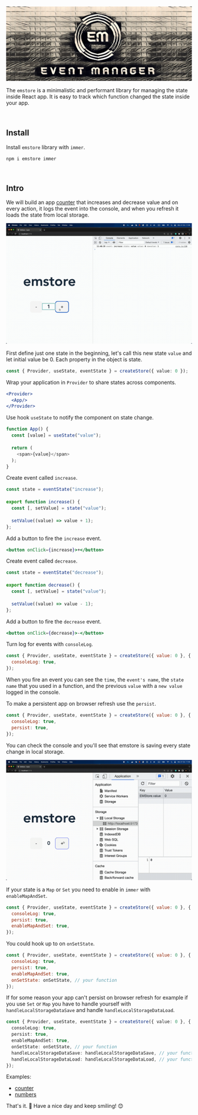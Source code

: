 ![alt emstore](.assets/em.png)

The `emstore` is a minimalistic and performant library for managing the state inside React app. It is easy to track which function changed the state inside your app.

<p>&nbsp;</p>

## Install

Install `emstore` library with `immer`.

```
npm i emstore immer
```

<p>&nbsp;</p>

## Intro

We will build an app [counter](./examples/basic/) that increases and decrease value and on every action, it logs the event into the console, and when you refresh it loads the state from local storage.

![alt emstore](.assets/events.gif)

First define just one state in the beginning, let's call this new state `value` and let initial value be 0. Each property in the object is state.

```typescript
const { Provider, useState, eventState } = createStore({ value: 0 });
```

Wrap your application in `Provider` to share states across components.

```jsx
<Provider>
  <App/>
</Provider>
```

Use hook `useState` to notify the component on state change.

```typescript
function App() {
  const [value] = useState("value");

  return (
    <span>{value}</span>
  );
}
```

Create event called `increase`.

```typescript
const state = eventState("increase");

export function increase() {
  const [, setValue] = state("value");

  setValue((value) => value + 1);
};
```

Add a button to fire the `increase` event.

```jsx
<button onClick={increase}>+</button>
```

Create event called `decrease`.

```typescript
const state = eventState("decrease");

export function decrease() {
  const [, setValue] = state("value");

  setValue((value) => value - 1);
};
```

Add a button to fire the `decrease` event.

```jsx
<button onClick={decrease}>-</button>
```

Turn log for events with `consoleLog`.

```jsx
const { Provider, useState, eventState } = createStore({ value: 0 }, {
  consoleLog: true,
});
```

When you fire an event you can see the `time`, the `event's name`, the `state name` that you used in a function, and the previous `value` with a `new value` logged in the console.

To make a persistent app on browser refresh use the `persist`.

```jsx
const { Provider, useState, eventState } = createStore({ value: 0 }, {
  consoleLog: true,
  persist: true,
});
```

You can check the console and you'll see that emstore is saving every state change in local storage.

![alt emstore](.assets/storage.gif)

If your state is a `Map` or `Set` you need to enable in `immer` with `enableMapAndSet`.

```jsx
const { Provider, useState, eventState } = createStore({ value: 0 }, {
  consoleLog: true,
  persist: true,
  enableMapAndSet: true,
});
```

You could hook up to on `onSetState`.

```jsx
const { Provider, useState, eventState } = createStore({ value: 0 }, {
  consoleLog: true,
  persist: true,
  enableMapAndSet: true,
  onSetState: onSetState, // your function
});
```

If for some reason your app can't persist on browser refresh for example if you use `Set` or `Map` you have to handle yourself with `handleLocalStorageDataSave` and handle `handleLocalStorageDataLoad`.

```typescript
const { Provider, useState, eventState } = createStore({ value: 0 }, {
  consoleLog: true,
  persist: true,
  enableMapAndSet: true,
  onSetState: onSetState, // your function
  handleLocalStorageDataSave: handleLocalStorageDataSave, // your function
  handleLocalStorageDataLoad: handleLocalStorageDataLoad, // your function
});
```

Examples: 
- [counter](./examples/basic/)
- [numbers](./examples/numbers/)

That's it. 🎉 Have a nice day and keep smiling! 😊